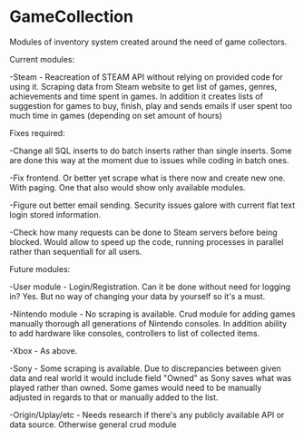 # GameCollection
Modules of inventory system created around the need of game collectors.

Current modules:

-Steam - Reacreation of STEAM API without relying on provided code for using it.
Scraping data from Steam website to get list of games, genres, achievements and time spent in games.
In addition it creates lists of suggestion for games to buy, finish, play and sends emails if user spent too much time in games (depending on set amount of hours)

Fixes required:

-Change all SQL inserts to do batch inserts rather than single inserts. Some are done this way at the moment due to issues while coding in batch ones.

-Fix frontend. Or better yet scrape what is there now and create new one. With paging. One that also would show only available modules.

-Figure out better email sending. Security issues galore with current flat text login stored information. 

-Check how many requests can be done to Steam servers before being blocked. Would allow to speed up the code, running processes in parallel rather than sequentiall for all users.



Future modules:

-User module - Login/Registration. Can it be done without need for logging in? Yes. But no way of changing your data by yourself so it's a must.

-Nintendo module - No scraping is available. Crud module for adding games manually thorough all generations of Nintendo consoles. In addition ability to add
hardware like consoles, controllers to list of collected items.

-Xbox - As above.

-Sony - Some scraping is available. Due to discrepancies between given data and real world it would include field "Owned" as Sony saves what was played rather than owned.
Some games would need to be manually adjusted in regards to that or manually added to the list.

-Origin/Uplay/etc - Needs research if there's any publicly available API or data source. Otherwise general crud module
